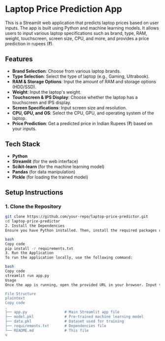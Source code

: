# Laptop Price Prediction App

This is a Streamlit web application that predicts laptop prices based on user inputs. The app is built using Python and machine learning models. It allows users to input various laptop specifications such as brand, type, RAM, weight, touchscreen, screen size, CPU, and more, and provides a price prediction in rupees (₹).

## Features

- **Brand Selection**: Choose from various laptop brands.
- **Type Selection**: Select the type of laptop (e.g., Gaming, Ultrabook).
- **RAM & Storage Options**: Input the amount of RAM and storage options (HDD/SSD).
- **Weight**: Input the laptop's weight.
- **Touchscreen & IPS Display**: Choose whether the laptop has a touchscreen and IPS display.
- **Screen Specifications**: Input screen size and resolution.
- **CPU, GPU, and OS**: Select the CPU, GPU, and operating system of the laptop.
- **Price Prediction**: Get a predicted price in Indian Rupees (₹) based on your inputs.

## Tech Stack

- **Python**
- **Streamlit** (for the web interface)
- **Scikit-learn** (for the machine learning model)
- **Pandas** (for data manipulation)
- **Pickle** (for loading the trained model)

## Setup Instructions

### 1. Clone the Repository

```bash
git clone https://github.com/your-repo/laptop-price-predictor.git
cd laptop-price-predictor
2. Install the Dependencies
Ensure you have Python installed. Then, install the required packages using:

bash
Copy code
pip install -r requirements.txt
3. Run the Application
To run the application locally, use the following command:

bash
Copy code
streamlit run app.py
Usage
Once the app is running, open the provided URL in your browser. Input the necessary details about the laptop you're looking to price, and click on the Predict Price button. The app will return an estimated price in rupees (₹).

File Structure
plaintext
Copy code
.
├── app.py                 # Main Streamlit app file
├── model.pkl              # Pre-trained machine learning model
├── data.pkl               # Dataset used for training
├── requirements.txt       # Dependencies file
└── README.md              # This file
v
